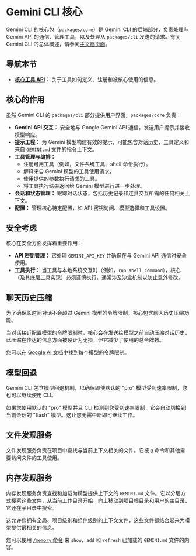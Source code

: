# Gemini CLI 核心

Gemini CLI 的核心包（`packages/core`）是 Gemini CLI 的后端部分，负责处理与 Gemini API 的通信、管理工具，以及处理从 `packages/cli` 发送的请求。有关 Gemini CLI 的总体概述，请参阅[主文档页面](../index.md)。

## 导航本节

- **[核心工具 API](./tools-api.zh.md)：** 关于工具如何定义、注册和被核心使用的信息。

## 核心的作用

虽然 Gemini CLI 的 `packages/cli` 部分提供用户界面，`packages/core` 负责：

- **Gemini API 交互：** 安全地与 Google Gemini API 通信，发送用户提示并接收模型响应。
- **提示工程：** 为 Gemini 模型构建有效的提示，可能包含对话历史、工具定义和来自 `GEMINI.md` 文件的指令上下文。
- **工具管理与编排：**
  - 注册可用工具（例如，文件系统工具、shell 命令执行）。
  - 解释来自 Gemini 模型的工具使用请求。
  - 使用提供的参数执行请求的工具。
  - 将工具执行结果返回给 Gemini 模型进行进一步处理。
- **会话和状态管理：** 跟踪对话状态，包括历史记录和连贯交互所需的任何相关上下文。
- **配置：** 管理核心特定配置，如 API 密钥访问、模型选择和工具设置。

## 安全考虑

核心在安全方面发挥着重要作用：

- **API 密钥管理：** 它处理 `GEMINI_API_KEY` 并确保在与 Gemini API 通信时安全使用。
- **工具执行：** 当工具与本地系统交互时（例如，`run_shell_command`），核心（及其底层工具实现）必须谨慎执行，通常涉及沙盒机制以防止意外修改。

## 聊天历史压缩

为了确保长时间对话不会超过 Gemini 模型的令牌限制，核心包含聊天历史压缩功能。

当对话接近配置模型的令牌限制时，核心会在发送给模型之前自动压缩对话历史。此压缩在传达的信息方面被设计为无损，但它减少了使用的总令牌数。

您可以在 [Google AI 文档](https://ai.google.dev/gemini-api/docs/models)中找到每个模型的令牌限制。

## 模型回退

Gemini CLI 包含模型回退机制，以确保即使默认的 "pro" 模型受到速率限制，您也可以继续使用 CLI。

如果您使用默认的 "pro" 模型并且 CLI 检测到您受到速率限制，它会自动切换到当前会话的 "flash" 模型。这让您无需中断即可继续工作。

## 文件发现服务

文件发现服务负责在项目中查找与当前上下文相关的文件。它被 `@` 命令和其他需要访问文件的工具使用。

## 内存发现服务

内存发现服务负责查找和加载为模型提供上下文的 `GEMINI.md` 文件。它以分层方式搜索这些文件，从当前工作目录开始，向上移动到项目根目录和用户的主目录。它还在子目录中搜索。

这允许您拥有全局、项目级别和组件级别的上下文文件，这些文件都结合起来为模型提供最相关的信息。

您可以使用 [`/memory` 命令](../cli/commands.md) 来 `show`、`add` 和 `refresh` 已加载的 `GEMINI.md` 文件的内容。